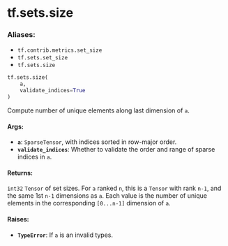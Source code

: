 <div itemscope itemtype="http://developers.google.com/ReferenceObject">
<meta itemprop="name" content="tf.sets.size" />
<meta itemprop="path" content="Stable" />
</div>

# tf.sets.size

### Aliases:

* `tf.contrib.metrics.set_size`
* `tf.sets.set_size`
* `tf.sets.size`

``` python
tf.sets.size(
    a,
    validate_indices=True
)
```

Compute number of unique elements along last dimension of `a`.

#### Args:

* <b>`a`</b>: `SparseTensor`, with indices sorted in row-major order.
* <b>`validate_indices`</b>: Whether to validate the order and range of sparse indices
     in `a`.


#### Returns:

`int32` `Tensor` of set sizes. For `a` ranked `n`, this is a `Tensor` with
rank `n-1`, and the same 1st `n-1` dimensions as `a`. Each value is the
number of unique elements in the corresponding `[0...n-1]` dimension of `a`.


#### Raises:

* <b>`TypeError`</b>: If `a` is an invalid types.